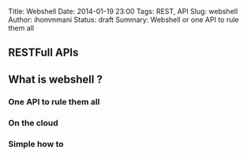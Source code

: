 Title: Webshell
Date: 2014-01-19 23:00
Tags: REST, API 
Slug: webshell
Author: ihommmani
Status: draft
Summary: Webshell or one API to rule them all

## RESTFull APIs
## What is webshell ?
### One API to rule them all
### On the cloud
### Simple how to


